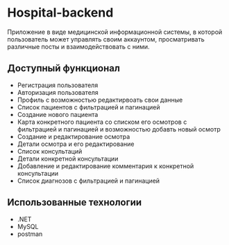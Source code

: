 # Hospital-backend

Приложение в виде медицинской информационной системы, в которой пользователь может управлять своим аккаунтом, просматривать различные посты и взаимодействовать с ними. 

## Доступный функционал
<ul>
  <li>Регистрация пользователя</li>
  <li>Авторизация пользователя</li>
  <li>Профиль с возможностью редактирвоать свои данные</li>
  <li>Список пациентов с фильтрацией и пагинацией</li>
  <li>Создание нового пациента</li>
  <li>Карта конкретного пациента со списком его осмотров с фильтрацией и пагинацией и возможностью добавть новый осмотр</li>
  <li>Создание и редактирование осмотра</li>
  <li>Детали осмотра и его редактирование</li>
  <li>Список консультаций</li>
  <li>Детали конкретной консультации</li>
  <li>Добавление и редактирование комментария к конкретной консультации</li>
  <li>Список диагнозов с фильтрацией и пагинацией</li>
</ul>

## Использованные технологии
<ul>
  <li>.NET</li>
  <li>MySQL</li>
  <li>postman</li>
</ul>
